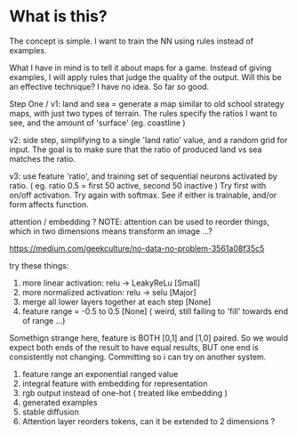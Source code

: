 What is this?
=============

The concept is simple.  I want to train the NN using rules instead of examples.

What I have in mind is to tell it about maps for a game.  Instead of giving examples, 
I will apply rules that judge the quality of the output.  Will this be an effective 
technique?  I have no idea.  So far so good.

Step One / v1: land and sea = generate a map similar to old school strategy maps, 
    with just two types of terrain.  The rules specify the ratios I want to see,
    and the amount of 'surface' (eg. coastline )

v2: side step, simplifying to a single 'land ratio' value, 
    and a random grid for input.  The goal is to make sure 
    that the ratio of produced land vs sea matches the ratio.

v3: use feature 'ratio', and training set of sequential neurons 
    activated by ratio. ( eg.  ratio 0.5 = first 50 active, second 50 inactive )
    Try first with on/off activation.  Try again with softmax.
    See if either is trainable, and/or form affects function.

attention / embedding ?
NOTE: attention can be used to reorder things, 
    which in two dimensions means transform an image ...?

https://medium.com/geekculture/no-data-no-problem-3561a08f35c5

try these things:
1) more linear activation:  relu -> LeakyReLu [Small]
1) more normalized activation:  relu -> selu [Major]
1) merge all lower layers together at each step [None]
1) feature range = -0.5 to 0.5 [None] ( weird, still failing to 'fill' towards end of range ...)

Somethign strange here, feature is BOTH [0,1] and [1,0] paired.
So we would expect both ends of the result to have equal results,
BUT one end is consistently not changing.
    Committing so i can try on another system.

1) feature range an exponential ranged value
1) integral feature with embedding for representation
1) rgb output instead of one-hot ( treated like embedding )
1) generated examples
1) stable diffusion
1) Attention layer reorders tokens, can it be extended to 2 dimensions ?
